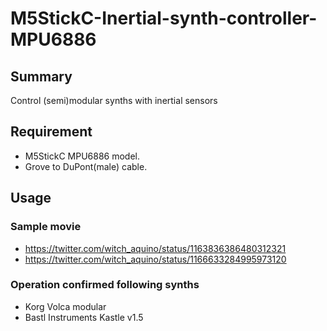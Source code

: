 # M5StickC-Inertial-synth-controller-MPU6886

## Summary
Control (semi)modular synths with inertial sensors

## Requirement
- M5StickC MPU6886 model.
- Grove to DuPont(male) cable.

## Usage
### Sample movie
- https://twitter.com/witch_aquino/status/1163836386480312321
- https://twitter.com/witch_aquino/status/1166633284995973120

### Operation confirmed following synths
- Korg Volca modular
- Bastl Instruments Kastle v1.5


    
